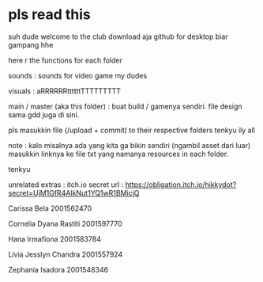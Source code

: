 # pls read this 

suh dude welcome to the club
download aja github for desktop biar gampang hhe

here r the functions for each folder

sounds : sounds for video game my dudes

visuals : aRRRRRRttttttTTTTTTTTT

main / master (aka this folder) : buat build / gamenya sendiri. file design sama gdd juga di sini. 

pls masukkin file (/upload + commit) to their respective folders tenkyu ily all

note : kalo misalnya ada yang kita ga bikin sendiri (ngambil asset dari luar) masukkin linknya ke file txt yang namanya resources in each folder.

tenkyu 

unrelated extras : 
itch.io secret url : https://obligation.itch.io/hikkydot?secret=UjM1GfR4AIkNut1YQ1wR1BMicjQ

Carissa Bela	2001562470

Cornelia Dyana Rastiti	2001597770

Hana Irmafiona	2001583784

Livia Jesslyn Chandra	2001557924

Zephania Isadora	2001548346
